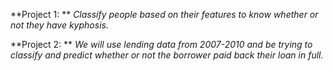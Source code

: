 **Project 1: **
*Classify people based on their features to know whether or not they have kyphosis.*

**Project 2: **
*We will use lending data from 2007-2010 and be trying to classify and predict whether or not the borrower paid back their loan in full.*
